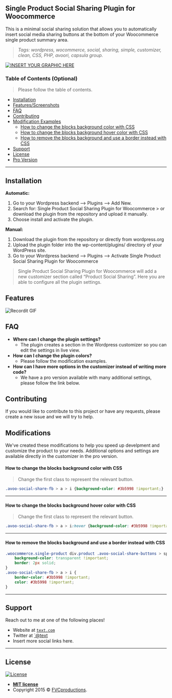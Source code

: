 ## Single Product Social Sharing Plugin for Woocommerce

This is a minimal social sharing solution that allows you to automatically insert social media sharing buttons at the bottom of your Woocommerce single product summary area. 

> <i>Tags: wordpress, wocommerce, social, sharing, simple, customizer, clean, CSS, PHP, avoori, capsula group.</i>

[![INSERT YOUR GRAPHIC HERE](https://image.prntscr.com/image/u0d6bxAgSqS0nCslgZqw2w.png)]()

### Table of Contents (Optional)

> Please follow the table of contents.

* [Installation](#installation)
* [Features/Screenshots](#features)
* [FAQ](#faq)
* [Contributing](#contributing)
* [Modification Examples](#modifications)
  * [How to change the blocks background color with CSS]()    
  * [How to change the blocks background hover color with CSS](#features)
  * [How to remove the blocks background and use a border instead with CSS](#features)
* [Support](#support)
* [License](#license)
* [Pro Version](#features)

---

## Installation

<strong>Automatic:</strong>
1. Go to your Wordpress backend --> Plugins --> Add New.
2. Search for: Single Product Social Sharing Plugin for Woocommerce > or download the plugin from the repository and upload it manually.
3. Choose install and activate the plugin.

<strong>Manual:</strong>
1. Download the plugin from the repository or directly from wordpress.org
2. Upload the plugin folder into the wp-content/plugins/ directory of your WordPress site.
3. Go to your Wordpress backend --> Plugins --> Activate Single Product Social Sharing Plugin for Woocommerce

> Single Product Social Sharing Plugin for Woocommerce will add a new customizer section called “Product Social Sharing”. Here you are able to configure all the plugin settings.

## Features


![Recordit GIF](http://g.recordit.co/kWJFgJd4pD.gif)

## FAQ

- **Where can I change the plugin settings?**
    - The plugin creates a section in the Wordpress customizer so you can edit the settings in live view.
- **How can I change the plugin colors?**
    - Please follow the modification examples.
- **How can I have more options in the customizer instead of writing more code?**
    - We have a pro version available with many additional settings, please follow the link below.

## Contributing

If you would like to contribute to this project or have any requests, please create a new issue and we will try to help.

## Modifications

We've created these modifications to help you speed up develpment and customize the product to your needs.
Additional options and settings are available directly in the customizer in the pro version.

#### How to change the blocks background color with CSS
> Change the first class to represent the relevant button.
```css
.avoo-social-share-fb > a > i {background-color: #3b5998 !important;}
```

---

#### How to change the blocks background hover color with CSS
> Change the first class to represent the relevant button.
```css
.avoo-social-share-fb > a > i:hover {background-color: #3b5998 !important;}
```

---


#### How to remove the blocks background and use a border instead with CSS
```css
.woocommerce.single-product div.product .avoo-social-share-buttons > span > a >i {
    background-color: transparent !important;
    border: 2px solid;
}
.avoo-social-share-fb > a > i {
    border-color: #3b5998 !important;
    color: #3b5998 !important;
}
```

---


## Support

Reach out to me at one of the following places!

- Website at <a href="#" target="_blank">`text.com`</a>
- Twitter at <a href="#" target="_blank">`@text</a>
- Insert more social links here.

---

## License

[![License](http://img.shields.io/:license-mit-blue.svg?style=flat-square)](http://badges.mit-license.org)

- **[MIT license](http://opensource.org/licenses/mit-license.php)**
- Copyright 2015 © <a href="http://fvcproductions.com" target="_blank">FVCproductions</a>.
